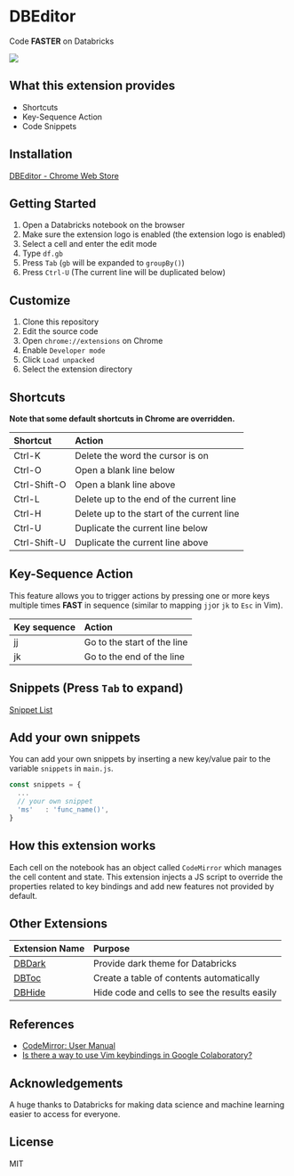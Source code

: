 # DBEditor

Code **FASTER** on Databricks

<kbd>
  <img src="https://user-images.githubusercontent.com/17039389/53938304-21371780-40f3-11e9-949e-00c38dddf488.gif">
</kbd>

## What this extension provides

- Shortcuts
- Key-Sequence Action
- Code Snippets

## Installation

[DBEditor - Chrome Web Store](https://chrome.google.com/webstore/detail/dbeditor/nlnifkmijjmmoaindmhbcdfinkcmfafj)

## Getting Started

1. Open a Databricks notebook on the browser
1. Make sure the extension logo is enabled (the extension logo is enabled)
1. Select a cell and enter the edit mode
1. Type `df.gb`
1. Press `Tab` (`gb` will be expanded to `groupBy()`)
1. Press `Ctrl-U` (The current line will be duplicated below)

## Customize

1. Clone this repository
1. Edit the source code
1. Open `chrome://extensions` on Chrome
1. Enable `Developer mode`
1. Click `Load unpacked`
1. Select the extension directory

## Shortcuts

**Note that some default shortcuts in Chrome are overridden.**

| Shortcut     | Action                                     |
| :----------- | :----------------------------------------- |
| Ctrl-K       | Delete the word the cursor is on           |
| Ctrl-O       | Open a blank line below                    |
| Ctrl-Shift-O | Open a blank line above                    |
| Ctrl-L       | Delete up to the end of the current line   |
| Ctrl-H       | Delete up to the start of the current line |
| Ctrl-U       | Duplicate the current line below           |
| Ctrl-Shift-U | Duplicate the current line above           |

## Key-Sequence Action

This feature allows you to trigger actions by pressing one or more keys multiple times **FAST** in sequence (similar to mapping `jj`or `jk` to `Esc` in Vim).

| Key sequence | Action                      |
| :----------- | :-------------------------- |
| jj           | Go to the start of the line |
| jk           | Go to the end of the line   |

## Snippets (Press `Tab` to expand)

[Snippet List](./snippets.md)

## Add your own snippets

You can add your own snippets by inserting a new key/value pair to the variable `snippets` in `main.js`.

```js
const snippets = {
  ...
  // your own snippet
  'ms'   : 'func_name()',
}
```

## How this extension works

Each cell on the notebook has an object called `CodeMirror` which manages the cell content and state. This extension injects a JS script to override the properties related to key bindings and add new features not provided by default.

## Other Extensions

| Extension Name                             | Purpose                                       |
| :----------------------------------------- | :-------------------------------------------- |
| [DBDark](https://github.com/harupy/dbdark) | Provide dark theme for Databricks             |
| [DBToc](https://github.com/harupy/dbtoc)   | Create a table of contents automatically      |
| [DBHide](https://github.com/harupy/dbhide) | Hide code and cells to see the results easily |

## References

- [CodeMirror: User Manual](https://codemirror.net/doc/manual.html)
- [Is there a way to use Vim keybindings in Google Colaboratory?](https://stackoverflow.com/questions/48674326/is-there-a-way-to-use-vim-keybindings-in-google-colaboratory)

## Acknowledgements

A huge thanks to Databricks for making data science and machine learning easier to access for everyone.

## License

MIT
